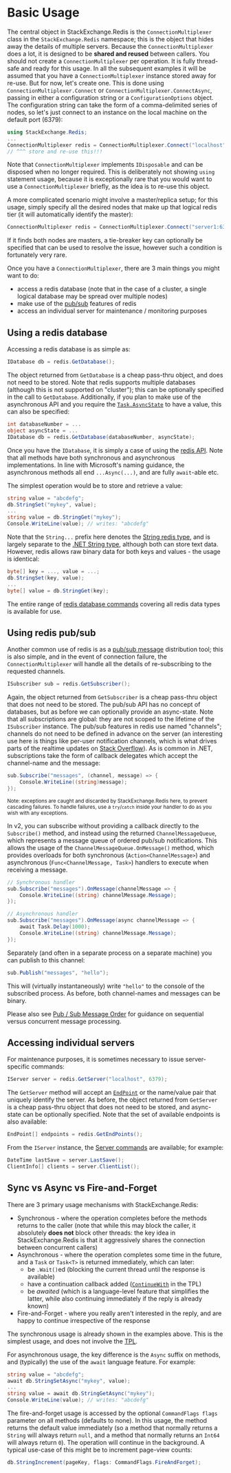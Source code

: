 ﻿Basic Usage
===

The central object in StackExchange.Redis is the `ConnectionMultiplexer` class in the `StackExchange.Redis` namespace; this is the object that hides away the details of multiple servers. Because the `ConnectionMultiplexer` does a lot, it is designed to be **shared and reused** between callers. You should not create a `ConnectionMultiplexer` per operation. It is fully thread-safe and ready for this usage. In all the subsequent examples it will be assumed that you have a `ConnectionMultiplexer` instance stored away for re-use. But for now, let's create one. This is done using `ConnectionMultiplexer.Connect` or `ConnectionMultiplexer.ConnectAsync`, passing in either a configuration string or a `ConfigurationOptions` object. The configuration string can take the form of a comma-delimited series of nodes, so let's just connect to an instance on the local machine on the default port (6379):

```csharp
using StackExchange.Redis;
...
ConnectionMultiplexer redis = ConnectionMultiplexer.Connect("localhost");
// ^^^ store and re-use this!!!
```

Note that `ConnectionMultiplexer` implements `IDisposable` and can be disposed when no longer required. This is deliberately not showing `using` statement usage, because it is exceptionally rare that you would want to use a `ConnectionMultiplexer` briefly, as the idea is to re-use this object.

A more complicated scenario might involve a master/replica setup; for this usage, simply specify all the desired nodes that make up that logical redis tier (it will automatically identify the master):

```csharp
ConnectionMultiplexer redis = ConnectionMultiplexer.Connect("server1:6379,server2:6379");
```

If it finds both nodes are masters, a tie-breaker key can optionally be specified that can be used to resolve the issue, however such a condition is fortunately very rare.

Once you have a `ConnectionMultiplexer`, there are 3 main things you might want to do:

- access a redis database (note that in the case of a cluster, a single logical database may be spread over multiple nodes)
- make use of the [pub/sub](https://redis.io/topics/pubsub) features of redis
- access an individual server for maintenance / monitoring purposes

Using a redis database
---

Accessing a redis database is as simple as:

```csharp
IDatabase db = redis.GetDatabase();
```

The object returned from `GetDatabase` is a cheap pass-thru object, and does not need to be stored. Note that redis supports multiple databases (although this is not supported on "cluster"); this can be optionally specified in the call to `GetDatabase`. Additionally, if you plan to make use of the asynchronous API and you require the [`Task.AsyncState`][2] to have a value, this can also be specified:

```csharp
int databaseNumber = ...
object asyncState = ...
IDatabase db = redis.GetDatabase(databaseNumber, asyncState);
```

Once you have the `IDatabase`, it is simply a case of using the [redis API](https://redis.io/commands). Note that all methods have both synchronous and asynchronous implementations. In line with Microsoft's naming guidance, the asynchronous methods all end `...Async(...)`, and are fully `await`-able etc.

The simplest operation would be to store and retrieve a value:

```csharp
string value = "abcdefg";
db.StringSet("mykey", value);
...
string value = db.StringGet("mykey");
Console.WriteLine(value); // writes: "abcdefg"
```

Note that the `String...` prefix here denotes the [String redis type](https://redis.io/topics/data-types), and is largely separate to the [.NET String type][3], although both can store text data. However, redis allows raw binary data for both keys and values - the usage is identical:

```csharp
byte[] key = ..., value = ...;
db.StringSet(key, value);
...
byte[] value = db.StringGet(key);
```

The entire range of [redis database commands](https://redis.io/commands) covering all redis data types is available for use.

Using redis pub/sub
----

Another common use of redis is as a [pub/sub message](https://redis.io/topics/pubsub) distribution tool; this is also simple, and in the event of connection failure, the `ConnectionMultiplexer` will handle all the details of re-subscribing to the requested channels.

```csharp
ISubscriber sub = redis.GetSubscriber();
```

Again, the object returned from `GetSubscriber` is a cheap pass-thru object that does not need to be stored. The pub/sub API has no concept of databases, but as before we can optionally provide an async-state. Note that all subscriptions are global: they are not scoped to the lifetime of the `ISubscriber` instance. The pub/sub features in redis use named "channels"; channels do not need to be defined in advance on the server (an interesting use here is things like per-user notification channels, which is what drives parts of the realtime updates on [Stack Overflow](https://stackoverflow.com)). As is common in .NET, subscriptions take the form of callback delegates which accept the channel-name and the message:

```csharp
sub.Subscribe("messages", (channel, message) => {
    Console.WriteLine((string)message);
});
```
<sub>Note: exceptions are caught and discarded by StackExchange.Redis here, to prevent cascading failures. To handle failures, use a `try`/`catch` inside your handler to do as you wish with any exceptions.</sub>

In v2, you can subscribe without providing a callback directly to the `Subscribe()` method, and instead using the returned `ChannelMessageQueue`, which represents a message queue of ordered pub/sub notifications. This allows the usage of the `ChannelMessageQueue.OnMessage()` method, which provides overloads for both synchronous (`Action<ChannelMessage>`) and asynchronous (`Func<ChannelMessage, Task>`) handlers to execute when receiving a message.

```csharp
// Synchronous handler
sub.Subscribe("messages").OnMessage(channelMessage => {
    Console.WriteLine((string) channelMessage.Message);
});

// Asynchronous handler
sub.Subscribe("messages").OnMessage(async channelMessage => {
    await Task.Delay(1000);
    Console.WriteLine((string) channelMessage.Message);
});
```

Separately (and often in a separate process on a separate machine) you can publish to this channel:

```csharp
sub.Publish("messages", "hello");
```

This will (virtually instantaneously) write `"hello"` to the console of the subscribed process. As before, both channel-names and messages can be binary.

Please also see [Pub / Sub Message Order](PubSubOrder) for guidance on sequential versus concurrent message processing.

Accessing individual servers
---

For maintenance purposes, it is sometimes necessary to issue server-specific commands:

```csharp
IServer server = redis.GetServer("localhost", 6379);
```

The `GetServer` method will accept an [`EndPoint`](https://docs.microsoft.com/en-us/dotnet/api/system.net.endpoint) or the name/value pair that uniquely identify the server. As before, the object returned from `GetServer` is a cheap pass-thru object that does not need to be stored, and async-state can be optionally specified. Note that the set of available endpoints is also available:

```csharp
EndPoint[] endpoints = redis.GetEndPoints();
```

From the `IServer` instance, the [Server commands](https://redis.io/commands#server) are available; for example:

```csharp
DateTime lastSave = server.LastSave();
ClientInfo[] clients = server.ClientList();
```

Sync vs Async vs Fire-and-Forget
---

There are 3 primary usage mechanisms with StackExchange.Redis:

- Synchronous - where the operation completes before the methods returns to the caller (note that while this may block the caller, it absolutely **does not** block other threads: the key idea in StackExchange.Redis is that it aggressively shares the connection between concurrent callers)
- Asynchronous - where the operation completes some time in the future, and a `Task` or `Task<T>` is returned immediately, which can later:
    - be `.Wait()`ed (blocking the current thread until the response is available)
    - have a continuation callback added ([`ContinueWith`](https://docs.microsoft.com/en-us/dotnet/api/system.threading.tasks.task.continuewith) in the TPL)
    - be *awaited* (which is a language-level feature that simplifies the latter, while also continuing immediately if the reply is already known)
- Fire-and-Forget - where you really aren't interested in the reply, and are happy to continue irrespective of the response

The synchronous usage is already shown in the examples above. This is the simplest usage, and does not involve the [TPL][1].

For asynchronous usage, the key difference is the `Async` suffix on methods, and (typically) the use of the `await` language feature. For example:

```csharp
string value = "abcdefg";
await db.StringSetAsync("mykey", value);
...
string value = await db.StringGetAsync("mykey");
Console.WriteLine(value); // writes: "abcdefg"
```

The fire-and-forget usage is accessed by the optional `CommandFlags flags` parameter on all methods (defaults to none). In this usage, the method returns the default value immediately (so a method that normally returns a `String` will always return `null`, and a method that normally returns an `Int64` will always return `0`). The operation will continue in the background. A typical use-case of this might be to increment page-view counts:

```csharp
db.StringIncrement(pageKey, flags: CommandFlags.FireAndForget);
```

  [1]: https://docs.microsoft.com/en-us/dotnet/standard/parallel-programming/task-parallel-library-tpl
  [2]: https://docs.microsoft.com/en-us/dotnet/api/system.threading.tasks.task.asyncstate
  [3]: https://docs.microsoft.com/en-us/dotnet/api/system.string
